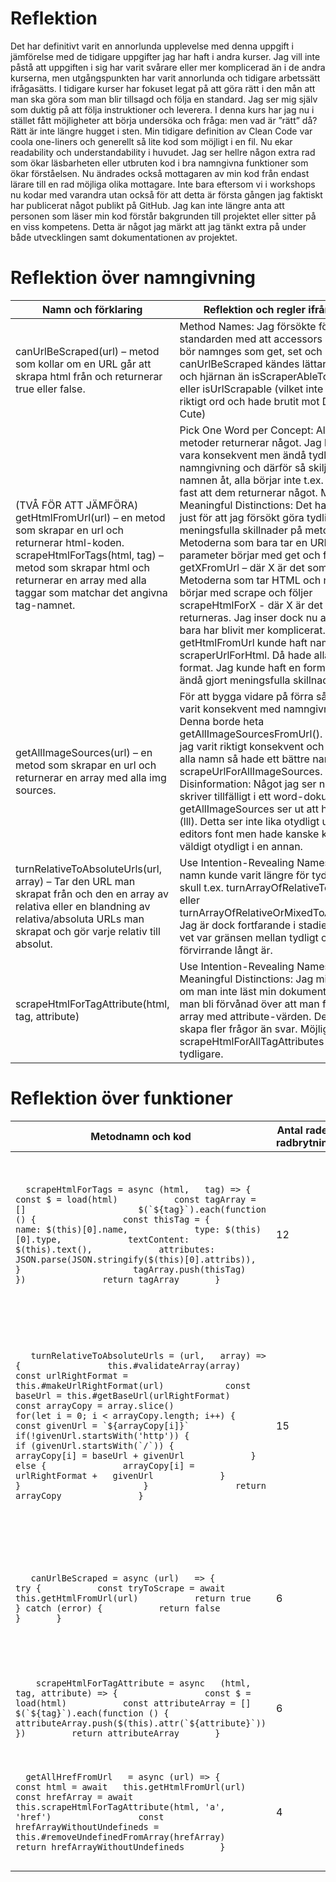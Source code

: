 
# Reflektion
Det har definitivt varit en annorlunda upplevelse med denna uppgift i jämförelse med de tidigare uppgifter jag har haft i andra kurser. Jag vill inte påstå att uppgiften i sig har varit svårare eller mer komplicerad än i de andra kurserna, men utgångspunkten har varit annorlunda och tidigare arbetssätt ifrågasätts. 
I tidigare kurser har fokuset legat på att göra rätt i den mån att man ska göra som man blir tillsagd och följa en standard. Jag ser mig själv som duktig på att följa instruktioner och leverera. I denna kurs har jag nu i stället fått möjligheter att börja undersöka och fråga: men vad är ”rätt” då? Rätt är inte längre hugget i sten. Min tidigare definition av Clean Code var coola one-liners och generellt så lite kod som möjligt i en fil. Nu ekar readability och understandability i huvudet. Jag ser hellre någon extra rad som ökar läsbarheten eller utbruten kod i bra namngivna funktioner som ökar förståelsen. 
Nu ändrades också mottagaren av min kod från endast lärare till en rad möjliga olika mottagare. Inte bara eftersom vi i workshops nu kodar med varandra utan också för att detta är första gången jag faktiskt har publicerat något publikt på GitHub. Jag kan inte längre anta att personen som läser min kod förstår bakgrunden till projektet eller sitter på en viss kompetens. Detta är något jag märkt att jag tänkt extra på under både utvecklingen samt dokumentationen av projektet. 


# Reflektion över namngivning

|     Namn och   förklaring                                                                                                                                                                                                                                                      |     Reflektion   och regler ifrån boken                                                                                                                                                                                                                                                                                                                                                                                                                                                                                                                                                                                                                                                                                                                                                                                                                                                                         |
|--------------------------------------------------------------------------------------------------------------------------------------------------------------------------------------------------------------------------------------------------------------------------------|-----------------------------------------------------------------------------------------------------------------------------------------------------------------------------------------------------------------------------------------------------------------------------------------------------------------------------------------------------------------------------------------------------------------------------------------------------------------------------------------------------------------------------------------------------------------------------------------------------------------------------------------------------------------------------------------------------------------------------------------------------------------------------------------------------------------------------------------------------------------------------------------------------------------|
|     canUrlBeScraped(url)   – metod som kollar om en URL går att skrapa html från och returnerar true eller   false.                                                                                                                                                            |     Method   Names: Jag försökte följa standarden med att accessors och mutators bör   namnges som get, set och is. Men canUrlBeScraped kändes lättare för ögat och   hjärnan än isScraperAbleToScrapeUrl eller isUrlScrapable (vilket inte ens är   ett riktigt ord och hade brutit mot Don’t Be Cute)                                                                                                                                                                                                                                                                                                                                                                                                                                                                                                                                                                                                         |
|     (TVÅ FÖR   ATT JÄMFÖRA)           getHtmlFromUrl(url)   – en metod som skrapar en url och returnerar html-koden.            scrapeHtmlForTags(html,   tag) – metod som skrapar html och returnerar en array med alla taggar som   matchar det angivna tag-namnet.          |     Pick One   Word per Concept: Alla mina metoder returnerar något. Jag har försökt   vara konsekvent men ändå tydlig i min namngivning och därför så skiljer sig   namnen åt, alla börjar inte t.ex. inte på get fast att dem returnerar något.           Make   Meaningful Distinctions: Det har blivit så här just för att jag försökt göra   tydligare och meningsfulla skillnader på metoderna. Metoderna som   bara tar en URL som parameter börjar med get och följer getXFromUrl – där X   är det som returneras,           Metoderna som   tar HTML och något mer börjar med scrape och följer scrapeHtmlForX - där X är det som returneras.              Jag inser   dock nu att det kanske bara har blivit mer komplicerat. getHtmlFromUrl kunde haft   namnet scraperUrlForHtml. Då hade alla följt samma format. Jag kunde haft en   formatering men ändå gjort meningsfulla skillnader.    |
|     getAllImageSources(url)   – en metod som skrapar en url och returnerar en array med alla img sources.                                                                                                                                                                      |     För att bygga   vidare på förra så har jag inte varit konsekvent med namngivningen. Denna   borde heta getAllImageSourcesFromUrl(). Men hade jag varit riktigt konsekvent   och tydlig med alla namn så hade ett bättre namn varit   scrapeUrlForAllImageSources.           Avoid Disinformation:   Något jag ser nu (när jag skriver tillfälligt i ett word-dokument) är att   getAllImageSources ser ut att ha tre små (lll). Detta ser inte lika otydligt   ut i min kod editors font men hade kanske kunnat vara väldigt otydligt i en   annan.                                                                                                                                                                                                                                                                                                                                                         |
|     turnRelativeToAbsoluteUrls(url,   array) – Tar den URL man skrapat från och den en array av relativa eller en   blandning av relativa/absoluta URLs man skrapat och gör varje relativ till   absolut.                                                                      |     Use   Intention-Revealing Names: Detta namn kunde varit längre för tydlighetens   skull t.ex. turnArrayOfRelativeToAbsolutUrls eller turnArrayOfRelativeOrMixedToAbsoluteUrls.     Jag är dock   fortfarande i stadiet där jag inte vet var gränsen mellan tydligt och förvirrande   långt är.                                                                                                                                                                                                                                                                                                                                                                                                                                                                                                                                                                                                              |
|     scrapeHtmlForTagAttribute(html,   tag, attribute)                                                                                                                                                                                                                          |     Use   Intention-Revealing Names och Make Meaningful Distinctions: Jag misstänker   att om man inte läst min dokumentation så kan man bli förvånad över att man   får tillbaka en array med attribute-värden. Det kan därför skapa fler frågor   än svar. Möjligtvis scrapeHtmlForAllTagAttributes hade varit   tydligare.                                                                                                                                                                                                                                                                                                                                                                                                                                                                                                                                                                                   |


# Reflektion över funktioner

|     Metodnamn och   kod                                                                                                                                                                                                                                                                                                                                                                                                                                                                                                                                                                                                                                                                                                       |     Antal rader (ej   radbrytningar)    |     Reflektion                                                                                                                                                                                                                                                                                                                                                                                                                                      |
|-------------------------------------------------------------------------------------------------------------------------------------------------------------------------------------------------------------------------------------------------------------------------------------------------------------------------------------------------------------------------------------------------------------------------------------------------------------------------------------------------------------------------------------------------------------------------------------------------------------------------------------------------------------------------------------------------------------------------------|-----------------------------------------|-----------------------------------------------------------------------------------------------------------------------------------------------------------------------------------------------------------------------------------------------------------------------------------------------------------------------------------------------------------------------------------------------------------------------------------------------------|
|   ```   scrapeHtmlForTags = async (html,   tag) => {           const $ = load(html)           const tagArray = []                      $(`${tag}`).each(function () {                 const thisTag = {             name: $(this)[0].name,             type: $(this)[0].type,             textContent: $(this).text(),             attributes:   JSON.parse(JSON.stringify($(this)[0].attribs)),           }                      tagArray.push(thisTag)         })               return tagArray       }   ```                                                                                                                                                                                                                       |     12                                  |     Small:   Funktioner bör vara så små som dem kan vara. Jag tror att med lite extra tankekraft   så hade jag kunnat bryta ut och få ner antal rader.  Do one thing:   Man kan argumentera att denna funktion gör två saker 1. Letar efter tag som   matchar 2. Gör om till tag-objekt med användbar information. Nr 2 kan ha   varit en utbruten funktion.                                                                                        |
|  ```    turnRelativeToAbsoluteUrls = (url,   array) => {                 this.#validateArray(array)           const urlRightFormat = this.#makeUrlRightFormat(url)            const baseUrl = this.#getBaseUrl(urlRightFormat)           const arrayCopy = array.slice()                 for(let i = 0; i < arrayCopy.length; i++) {                 const givenUrl = `${arrayCopy[i]}`                 if(!givenUrl.startsWith('http')) {                   if (givenUrl.startsWith(`/`)) {               arrayCopy[i] = baseUrl + givenUrl             } else {               arrayCopy[i] = urlRightFormat +   givenUrl             }           }                        }                 return arrayCopy               }  ```   |     15                                  |     Small och   Do One Thing och Blocks and Indenting: Även här hade jag nog haft   möjlighet att kämpa ner koden några rader samt bryta ut någon funktionalitet   t.ex. någon if-sats. Enligt boken bör inga funktioner vara stora nog att ha ”nested   structures”.                 Have No   Side Effects: Jag är noga med att göra kopia av den array jag får in för   att sedan göra ändringar på och returnera kopian av original arrayn.     |
|  ```    canUrlBeScraped = async (url)   => {           try {           const tryToScrape = await   this.getHtmlFromUrl(url)           return true           } catch (error) {           return false           }       }    ```                                                                                                                                                                                                                                                                                                                                                                                                                                                                                                       |     6                                   |     Commans   query separation: Funktioner ska antingen göra något eller svara på något,   inte både och. Därför svarar bara denna funktion om det går att skrapa denna url,   den skickar inte med någon html-kod även om det gick.                                                                                                                                                                                                                |
| ```     scrapeHtmlForTagAttribute = async   (html, tag, attribute) => {                 const $ = load(html)           const attributeArray = []                 $(`${tag}`).each(function () {             attributeArray.push($(this).attr(`${attribute}`))           })         return attributeArray       }     ```                                                                                                                                                                                                                                                                                                                                                                                                              |     6                                   |     Function   Argument: Det bästa är när funktioner inte behöver parametrar men tyvärr   behöver denna tre (triadic). Detta gör funktionen komplicerad att använda.                                                                                                                                                                                                                                                                                |
|   ```   getAllHrefFromUrl   = async (url) => {         const html = await   this.getHtmlFromUrl(url)                const hrefArray = await this.scrapeHtmlForTagAttribute(html, 'a',   'href')                 const hrefArrayWithoutUndefineds =   this.#removeUndefinedFromArray(hrefArray)                    return hrefArrayWithoutUndefineds       }    ```                                                                                                                                                                                                                                                                                                                                                                    |     4                                   |     Don’t   repeat yourself: scrapeHtmlForTags och scrapeHtmlForTagAttribute används flera   gånger inom modulen och på så sätt håller jag antalet rader kod nere samt att   funktionsnamnen är lättare att förstå än själva koden.                                                                                                                                                                                                                 |



